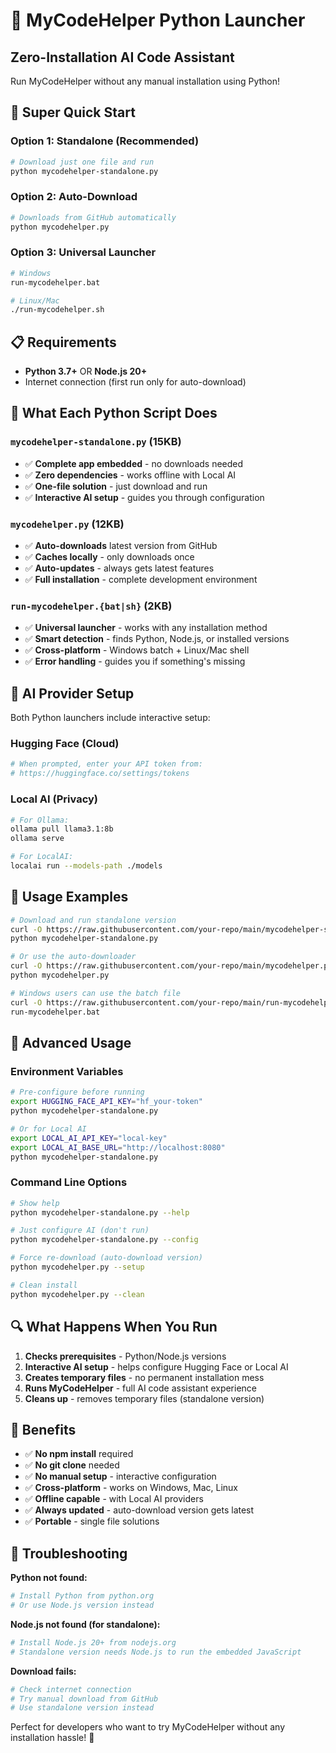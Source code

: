 # 🐍 MyCodeHelper Python Launcher

## Zero-Installation AI Code Assistant

Run MyCodeHelper without any manual installation using Python!

## 🚀 Super Quick Start

### Option 1: Standalone (Recommended)
```bash
# Download just one file and run
python mycodehelper-standalone.py
```

### Option 2: Auto-Download
```bash
# Downloads from GitHub automatically
python mycodehelper.py
```

### Option 3: Universal Launcher
```bash
# Windows
run-mycodehelper.bat

# Linux/Mac
./run-mycodehelper.sh
```

## 📋 Requirements

- **Python 3.7+** OR **Node.js 20+**
- Internet connection (first run only for auto-download)

## 🎯 What Each Python Script Does

### `mycodehelper-standalone.py` (15KB)
- ✅ **Complete app embedded** - no downloads needed
- ✅ **Zero dependencies** - works offline with Local AI
- ✅ **One-file solution** - just download and run
- ✅ **Interactive AI setup** - guides you through configuration

### `mycodehelper.py` (12KB) 
- ✅ **Auto-downloads** latest version from GitHub
- ✅ **Caches locally** - only downloads once
- ✅ **Auto-updates** - always gets latest features
- ✅ **Full installation** - complete development environment

### `run-mycodehelper.{bat|sh}` (2KB)
- ✅ **Universal launcher** - works with any installation method
- ✅ **Smart detection** - finds Python, Node.js, or installed versions
- ✅ **Cross-platform** - Windows batch + Linux/Mac shell
- ✅ **Error handling** - guides you if something's missing

## 🤖 AI Provider Setup

Both Python launchers include interactive setup:

### Hugging Face (Cloud)
```bash
# When prompted, enter your API token from:
# https://huggingface.co/settings/tokens
```

### Local AI (Privacy)
```bash
# For Ollama:
ollama pull llama3.1:8b
ollama serve

# For LocalAI:
localai run --models-path ./models
```

## 🎯 Usage Examples

```bash
# Download and run standalone version
curl -O https://raw.githubusercontent.com/your-repo/main/mycodehelper-standalone.py
python mycodehelper-standalone.py

# Or use the auto-downloader
curl -O https://raw.githubusercontent.com/your-repo/main/mycodehelper.py  
python mycodehelper.py

# Windows users can use the batch file
curl -O https://raw.githubusercontent.com/your-repo/main/run-mycodehelper.bat
run-mycodehelper.bat
```

## 🔧 Advanced Usage

### Environment Variables
```bash
# Pre-configure before running
export HUGGING_FACE_API_KEY="hf_your-token"
python mycodehelper-standalone.py

# Or for Local AI
export LOCAL_AI_API_KEY="local-key"
export LOCAL_AI_BASE_URL="http://localhost:8080"
python mycodehelper-standalone.py
```

### Command Line Options
```bash
# Show help
python mycodehelper-standalone.py --help

# Just configure AI (don't run)
python mycodehelper-standalone.py --config

# Force re-download (auto-download version)
python mycodehelper.py --setup

# Clean install
python mycodehelper.py --clean
```

## 🔍 What Happens When You Run

1. **Checks prerequisites** - Python/Node.js versions
2. **Interactive AI setup** - helps configure Hugging Face or Local AI
3. **Creates temporary files** - no permanent installation mess
4. **Runs MyCodeHelper** - full AI code assistant experience
5. **Cleans up** - removes temporary files (standalone version)

## 🎉 Benefits

- ✅ **No npm install** required
- ✅ **No git clone** needed
- ✅ **No manual setup** - interactive configuration
- ✅ **Cross-platform** - works on Windows, Mac, Linux
- ✅ **Offline capable** - with Local AI providers
- ✅ **Always updated** - auto-download version gets latest
- ✅ **Portable** - single file solutions

## 🐛 Troubleshooting

**Python not found:**
```bash
# Install Python from python.org
# Or use Node.js version instead
```

**Node.js not found (for standalone):**
```bash
# Install Node.js 20+ from nodejs.org
# Standalone version needs Node.js to run the embedded JavaScript
```

**Download fails:**
```bash
# Check internet connection
# Try manual download from GitHub
# Use standalone version instead
```

Perfect for developers who want to try MyCodeHelper without any installation hassle! 🚀